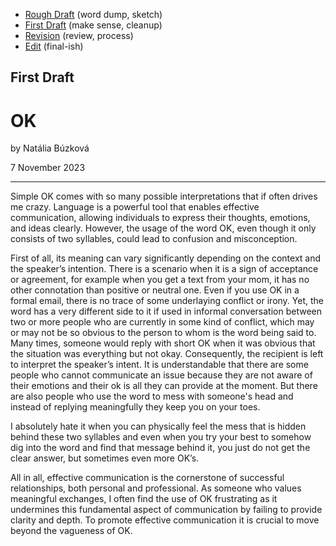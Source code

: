 - [Rough Draft](rough-draft.md) (word dump, sketch)
- [First Draft](first-draft.md) (make sense, cleanup)
- [Revision](revision.md) (review, process)
- [Edit](index.md) (final-ish)

## First Draft

# OK

by Natália Búzková

7 November 2023

---

Simple OK comes with so many possible interpretations that if often drives me crazy. Language is a powerful tool that enables effective communication, allowing individuals to express their thoughts, emotions, and ideas clearly. However, the usage of the word OK, even though it only consists of two syllables, could lead to confusion and misconception. 

First of all, its meaning can vary significantly depending on the context and the speaker’s intention. There is a scenario when it is a sign of acceptance or agreement, for example when you get a text from your mom, it has no other connotation than positive or neutral one. Even if you use OK in a formal email, there is no trace of some underlaying conflict or irony. 
	Yet, the word has a very different side to it if used in informal conversation between two or more people who are currently in some kind of conflict, which may or may not be so obvious to the person to whom is the word being said to.
Many times, someone would reply with short OK when it was obvious that the situation was everything but not okay. Consequently, the recipient is left to interpret the speaker’s intent. It is understandable that there are some people who cannot communicate an issue because they are not aware of their emotions and their ok is all they can provide at the moment. But there are also people who use the word to mess with someone's head and instead of replying meaningfully they keep you on your toes.

I absolutely hate it when you can physically feel the mess that is hidden behind these two syllables and even when you try your best to somehow dig into the word and find that message behind it, you just do not get the clear answer, but sometimes even more OK’s.

All in all, effective communication is the cornerstone of successful relationships, both personal and professional. As someone who values meaningful exchanges, I often find the use of OK frustrating as it undermines this fundamental aspect of communication by failing to provide clarity and depth. To promote effective communication it is crucial to move beyond the vagueness of OK. 
